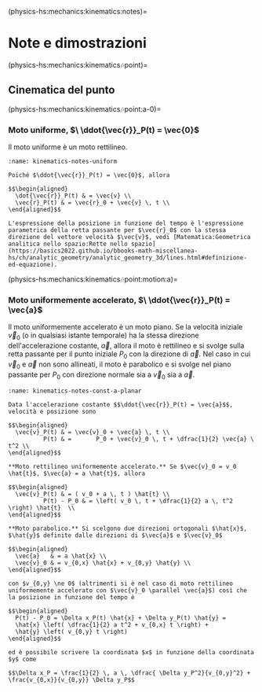 (physics-hs:mechanics:kinematics:notes)=
# Note e dimostrazioni

(physics-hs:mechanics:kinematics:notes:point)=
## Cinematica del punto

(physics-hs:mechanics:kinematics:notes:point:a-0)=
### Moto uniforme, $\ \ddot{\vec{r}}_P(t) = \vec{0}$
Il moto uniforme è un moto rettilineo.

```{dropdown} Dimostrazione
:name: kinematics-notes-uniform

Poiché $\ddot{\vec{r}}_P(t) = \vec{0}$, allora

$$\begin{aligned}
  \dot{\vec{r}}_P(t) & = \vec{v} \\
  \vec{r}_P(t) & = \vec{r}_0 + \vec{v} \, t \\
\end{aligned}$$

L'espressione della posizione in funzione del tempo è l'espressione parametrica della retta passante per $\vec{r}_0$ con la stessa direzione del vettore velocità $\vec{v}$, vedi [Matematica:Geometrica analitica nello spazio:Rette nello spazio](https://basics2022.github.io/bbooks-math-miscellanea-hs/ch/analytic_geometry/analytic_geometry_3d/lines.html#definizione-ed-equazione).

```

(physics-hs:mechanics:kinematics:notes:point:motion:a)=
### Moto uniformemente accelerato, $\ \ddot{\vec{r}}_P(t) = \vec{a}$

<!--
(physics-hs:mechanics:kinematics:notes:point:motion:a:linear)=
#### Moto rettilineo uniformemente accelerato - moto rettilineo

(physics-hs:mechanics:kinematics:notes:point:motion:a:planar)=
#### Moto parabolico - moto piano
-->

Il moto uniformemente accelerato è un moto piano. Se la velocità iniziale $\vec{v}_0$ (o in qualsiasi istante temporale) ha la stessa direzione dell'accelerazione costante, $\vec{a}$, allora il moto è rettilineo e si svolge sulla retta passante per il punto iniziale $P_0$ con la direzione di $\vec{a}$.
Nel caso in cui $\vec{v}_0$ e $\vec{a}$ non sono allineati, il moto è parabolico e si svolge nel piano passante per $P_0$ con direzione normale sia a $\vec{v}_0$ sia a $\vec{a}$.

<!--posizione del punto $P$ in un istante, e la sua velocità $\dot{\vec{r}}_P(t) = \vec{v}_P(t)$, il moto si svolge nel piano passante per $P$, nel quale giacciono i vettori velocità $\vec{v}_P(t)$ e accelerazione $\vec{a}$.-->

```{dropdown} Dimostrazione
:name: kinematics-notes-const-a-planar

Data l'accelerazione costante $$\ddot{\vec{r}}_P(t) = \vec{a}$$, velocità e posizione sono

$$\begin{aligned}
  \vec{v}_P(t) & = \vec{v}_0 + \vec{a} \, t \\
          P(t) & =       P_0 + \vec{v}_0 \, t + \dfrac{1}{2} \vec{a} \ t^2 \\
\end{aligned}$$

**Moto rettilineo uniformemente accelerato.** Se $\vec{v}_0 = v_0 \hat{t}$, $\vec{a} = a \hat{t}$, allora

$$\begin{aligned}
  \vec{v}_P(t) & = ( v_0 + a \, t ) \hat{t} \\
          P(t) - P_0 & = \left( v_0 \, t + \dfrac{1}{2} a \, t^2 \right) \hat{t}  \\
\end{aligned}$$

**Moto parabolico.** Si scelgono due direzioni ortogonali $\hat{x}$, $\hat{y}$ definite dalle direzioni di $\vec{a}$ e $\vec{v}_0$

$$\begin{aligned}
  \vec{a}   & = a \hat{x} \\
  \vec{v}_0 & = v_{0,x} \hat{x} + v_{0,y} \hat{y} \\
\end{aligned}$$

con $v_{0,y} \ne 0$ (altrimenti si è nel caso di moto rettilineo uniformemente accelerato con $\vec{v}_0 \parallel \vec{a}$) così che la posizione in funzione del tempo è

$$\begin{aligned}
  P(t) - P_0 = \Delta x_P(t) \hat{x} + \Delta y_P(t) \hat{y} =
  \hat{x} \left( \dfrac{1}{2} a t^2 + v_{0,x} t \right) +
  \hat{y} \left( v_{0,y} t \right)
\end{aligned}$$

ed è possibile scrivere la coordinata $x$ in funzione della coordinata $y$ come

$$\Delta x_P = \frac{1}{2} \, a \, \dfrac{ \Delta y_P^2}{v_{0,y}^2} + \frac{v_{0,x}}{v_{0,y}} \Delta y_P$$

```
